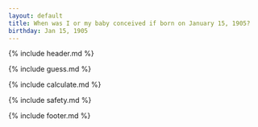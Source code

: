 ```yaml
---
layout: default
title: When was I or my baby conceived if born on January 15, 1905?
birthday: Jan 15, 1905
---
```


{% include header.md %}

{% include guess.md %}

{% include calculate.md %}

{% include safety.md %}

{% include footer.md %}



